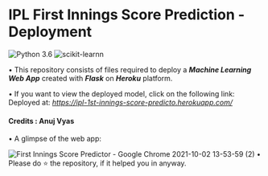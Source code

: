 # IPL First Innings Score Prediction - Deployment
![Python 3.6](https://img.shields.io/badge/Python-3.6-brightgreen.svg) ![scikit-learnn](https://img.shields.io/badge/Library-Scikit_Learn-orange.svg)



• This repository consists of files required to deploy a ___Machine Learning Web App___ created with ___Flask___ on ___Heroku___ platform.

• If you want to view the deployed model, click on the following link:<br />
Deployed at: _https://ipl-1st-innings-score-predicto.herokuapp.com/_
#### Credits : Anuj Vyas
• A glimpse of the web app:

 ![First Innings Score Predictor - Google Chrome 2021-10-02 13-53-59 (2)](https://user-images.githubusercontent.com/59694546/135709883-dd5a799a-0591-4bb7-80ef-cf22b1d643aa.gif)
• Please do ⭐ the repository, if it helped you in anyway.


 
